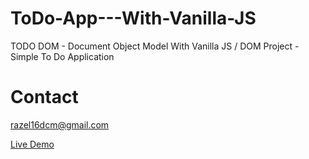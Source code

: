 # ToDo-App---With-Vanilla-JS
TODO DOM - Document Object Model With Vanilla JS / DOM Project - Simple To Do Application

# Contact
razel16dcm@gmail.com

[Live Demo](https://razelraz.github.io/ToDo-App---With-Vanilla-JS/)
